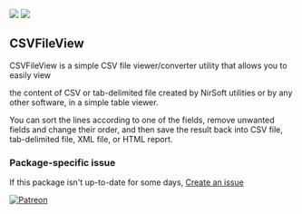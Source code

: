 [![](https://img.shields.io/chocolatey/v/csvfileview?color=green&label=csvfileview)](https://chocolatey.org/packages/csvfileview) [![](https://img.shields.io/chocolatey/dt/csvfileview)](https://chocolatey.org/packages/csvfileview)

## CSVFileView
CSVFileView is a simple CSV file viewer/converter utility that allows you to easily view 


the content of CSV or tab-delimited file created by NirSoft utilities or by any other 
software, in a simple table viewer.

You can sort the lines according to one of the fields, remove unwanted fields and change 
their order, and then save the result back into CSV file, tab-delimited file, XML file, 
or HTML report.

### Package-specific issue
If this package isn't up-to-date for some days, [Create an issue](https://github.com/tunisiano187/Chocolatey-packages/issues/new/choose)

[![Patreon](https://cdn.jsdelivr.net/gh/tunisiano187/Chocolatey-packages@d15c4e19c709e7148588d4523ffc6dd3cd3c7e5e/icons/patreon.png)](https://www.patreon.com/bePatron?u=39585820)